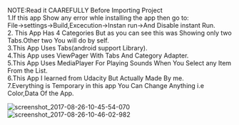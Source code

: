 NOTE:Read it CAAREFULLY Before Importing Project  
1.If this app Show any error whle installing the app then go to:  
   File->settings->Build,Excecution->Instan run->And Disable instant Run.  
2. This App Has 4 Categories But as you can see this was Showing only two Tabs.Other two You will do by self.  
3.This App Uses Tabs(android support Library).  
4.This App uses ViewPager With Tabs And Category Adapter.  
5.This App Uses MediaPlayer For Playing Sounds When You Select any Item From the List.  
6.This App I learned from Udacity But Actually Made By me.  
7.Everything is Temporary  in this app You Can Change Anything i.e Color,Data Of the App.  

![screenshot_2017-08-26-10-45-54-070](https://user-images.githubusercontent.com/30223933/29738824-f1e17188-8a4b-11e7-8cd7-2c111087a966.jpeg)
![screenshot_2017-08-26-10-46-02-982](https://user-images.githubusercontent.com/30223933/29738826-03f39414-8a4c-11e7-9d08-ccf10b44a97c.jpeg)
